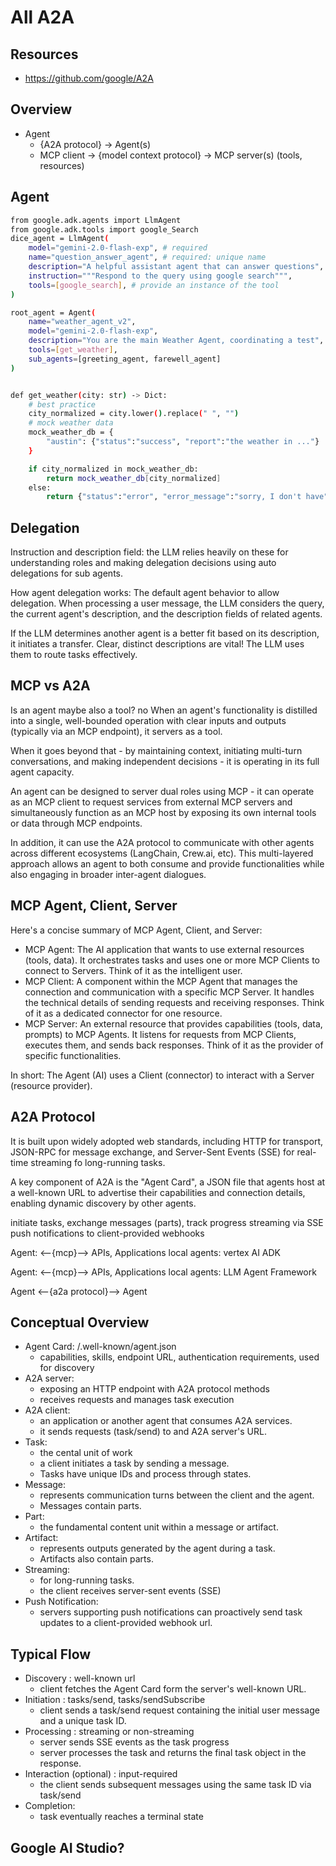 # All A2A

## Resources

- https://github.com/google/A2A
  

## Overview

- Agent
  - {A2A protocol} -> Agent(s)
  - MCP client -> {model context protocol} -> MCP server(s) (tools, resources)

## Agent 

```bash
from google.adk.agents import LlmAgent
from google.adk.tools import google_Search
dice_agent = LlmAgent(
    model="gemini-2.0-flash-exp", # required
    name="question_answer_agent", # required: unique name
    description="A helpful assistant agent that can answer questions", 
    instruction="""Respond to the query using google search""",
    tools=[google_search], # provide an instance of the tool
)

root_agent = Agent(
    name="weather_agent_v2",
    model="gemini-2.0-flash-exp",
    description="You are the main Weather Agent, coordinating a test",
    tools=[get_weather],
    sub_agents=[greeting_agent, farewell_agent]
)


def get_weather(city: str) -> Dict:
    # best practice
    city_normalized = city.lower().replace(" ", "")
    # mock weather data
    mock_weather_db = { 
        "austin": {"status":"success", "report":"the weather in ..."}
    }

    if city_normalized in mock_weather_db:
        return mock_weather_db[city_normalized]
    else:
        return {"status":"error", "error_message":"sorry, I don't have"}


```

## Delegation

Instruction and description field: the LLM relies heavily on these for understanding roles and making delegation decisions using auto delegations for sub agents.

How agent delegation works: The default agent behavior to allow delegation. When processing a user message, the LLM considers the query, the current agent's description, and the description fields of related agents.

If the LLM determines another agent is a better fit based on its description, it initiates a transfer. Clear, distinct descriptions are vital! The LLM uses them to route tasks effectively. 

## MCP vs A2A

Is an agent maybe also a tool? no
When an agent's functionality is distilled into a single, well-bounded operation with clear inputs and outputs (typically via an MCP endpoint), it servers as a tool.

When it goes beyond that - by maintaining context, initiating multi-turn conversations, and making independent decisions - it is operating in its full agent capacity.

An agent can be designed to server dual roles using MCP - it can operate as an MCP client to request services from external MCP servers and simultaneously function as an MCP host by exposing its own internal tools or data through MCP endpoints.

In addition, it can use the A2A protocol to communicate with other agents across different ecosystems (LangChain, Crew.ai, etc). This multi-layered approach allows an agent to both consume and provide functionalities while also engaging in broader inter-agent dialogues. 


## MCP Agent, Client, Server

Here's a concise summary of MCP Agent, Client, and Server:

- MCP Agent: The AI application that wants to use external resources (tools, data). It orchestrates tasks and uses one or more MCP Clients to connect to Servers. Think of it as the intelligent user.
- MCP Client: A component within the MCP Agent that manages the connection and communication with a specific MCP Server. It handles the technical details of sending requests and receiving responses. Think of it as a dedicated connector for one resource.
- MCP Server: An external resource that provides capabilities (tools, data, prompts) to MCP Agents. It listens for requests from MCP Clients, executes them, and sends back responses. Think of it as the provider of specific functionalities.

In short: The Agent (AI) uses a Client (connector) to interact with a Server (resource provider).

## A2A Protocol 

It is built upon widely adopted web standards, including HTTP for transport, JSON-RPC for message exchange, and Server-Sent Events (SSE) for real-time streaming fo long-running tasks.

A key component of A2A is the "Agent Card", a JSON file that agents host at a well-known URL to advertise their capabilities and connection details, enabling dynamic discovery by other agents.

initiate tasks, exchange messages (parts), track progress
streaming via SSE
push notifications to client-provided webhooks

Agent: <--{mcp}--> APIs, Applications
    local agents:
    vertex AI
    ADK

Agent: <--{mcp}--> APIs, Applications
    local agents:
    LLM
    Agent Framework

Agent <--{a2a protocol}--> Agent

## Conceptual Overview

- Agent Card: /.well-known/agent.json
  - capabilities, skills, endpoint URL, authentication requirements, used for discovery
- A2A server:
  - exposing an HTTP endpoint with A2A protocol methods
  - receives requests and manages task execution
- A2A client:
  - an application or another agent that consumes A2A services.
  - it sends requests (task/send) to and A2A server's URL.
- Task:
  - the cental unit of work
  - a client initiates a task by sending a message.
  - Tasks have unique IDs and process through states.
- Message:
  - represents communication turns between the client and the agent.
  - Messages contain parts.
- Part:
  - the fundamental content unit within a message or artifact.
- Artifact:
  - represents outputs generated by the agent during a task.
  - Artifacts also contain parts.
- Streaming:
  - for long-running tasks.
  - the client receives server-sent events (SSE)
- Push Notification:
  - servers supporting push notifications can proactively send task updates to a client-provided webhook url.

## Typical Flow

- Discovery : well-known url
  - client fetches the Agent Card form the server's well-known URL.
- Initiation : tasks/send, tasks/sendSubscribe
  - client sends a task/send request containing the initial user message and a unique task ID.
- Processing : streaming or non-streaming
  - server sends SSE events as the task progress
  - server processes the task and returns the final task object in the response.
- Interaction (optional) : input-required
  - the client sends subsequent messages using the same task ID via task/send
- Completion:
  - task eventually reaches a terminal state

## Google AI Studio?
